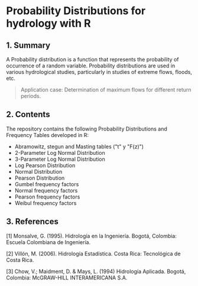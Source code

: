 # Probability Distributions for hydrology with R

## 1. Summary

A Probability distribution is a function that represents the probability of occurrence of a random variable. Probability distributions are used in various hydrological studies, particularly in studies of extreme flows, floods, etc. 

> Application case: Determination of maximum flows for different return periods.

## 2. Contents

The repository contains the following Probability Distributions and Frequency Tables developed in R: 

- Abramowitz, stegun and Masting tables ("t" y "F(z)")
- 2-Parameter Log Normal Distribution 
- 3-Parameter Log Normal Distribution 
- Log Pearson Distribution 
- Normal Distribution 
- Pearson Distribution 
- Gumbel frequency factors 
- Normal frequency factors 
- Pearson frequency factors 
- Weibul frequency factors

## 3. References

[1] Monsalve, G. (1995). Hidrología en la Ingeniería. Bogotá, Colombia: Escuela
Colombiana de Ingeniería.

[2] Villón, M. (2006). Hidrología Estadística. Costa Rica: Tecnológica de Costa
Rica.

[3] Chow, V.; Maidment, D. & Mays, L. (1994) Hidrología Aplicada. Bogotá, Colombia: McGRAW-HILL INTERAMERICANA S.A.  
